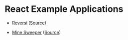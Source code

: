 # React Example Applications

- [Reversi](https://enakai00.github.io/react_examples/contents/reversi/) ([Source](https://github.com/enakai00/react_reversi))

- [Mine Sweeper](https://enakai00.github.io/react_examples/contents/minesweeper/) ([Source](https://github.com/enakai00/react_mine_sweeper))
